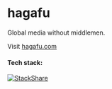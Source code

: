 # hagafu

Global media without middlemen.

Visit [hagafu.com](http://hagafu.com)

#### Tech stack:

[![StackShare](http://img.shields.io/badge/tech-stack-0690fa.svg?style=flat)](http://stackshare.io/hagafu/hagafu)
